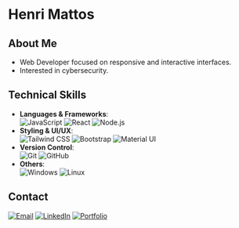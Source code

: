 # Henri Mattos  

## About Me  
- Web Developer focused on responsive and interactive interfaces.
- Interested in cybersecurity.

## Technical Skills  
- **Languages & Frameworks**:  
  ![JavaScript](https://img.shields.io/badge/JavaScript-ES6%2B-F7DF1E?logo=javascript&style=flat-square)    ![React](https://img.shields.io/badge/React.js-61DAFB?logo=react&style=flat-square)    ![Node.js](https://img.shields.io/badge/Node.js-339933?logo=node.js&style=flat-square)  
- **Styling & UI/UX**:  
  ![Tailwind CSS](https://img.shields.io/badge/Tailwind%20CSS-38B2AC?logo=tailwind-css&style=flat-square)    ![Bootstrap](https://img.shields.io/badge/Bootstrap-563D7C?logo=bootstrap&style=flat-square)    ![Material UI](https://img.shields.io/badge/Material%20UI-0081CB?logo=mui&style=flat-square)  
- **Version Control**:  
  ![Git](https://img.shields.io/badge/Git-F05032?logo=git&style=flat-square)    ![GitHub](https://img.shields.io/badge/GitHub-181717?logo=github&style=flat-square)  
- **Others**:  
  ![Windows](https://img.shields.io/badge/Windows-0078D6?logo=windows&style=flat-square)    ![Linux](https://img.shields.io/badge/Linux-FCC624?logo=linux&style=flat-square) 
## Contact  
[<img src="https://img.shields.io/badge/ProtonMail-8B89CC?logo=protonmail&style=flat-square" alt="Email">](mailto:henrikdepaivamattos@proton.me)  [<img src="https://img.shields.io/badge/LinkedIn-0A66C2?logo=linkedin&style=flat-square" alt="LinkedIn">](https://www.linkedin.com/in/henri-mattos)  [<img src="https://img.shields.io/badge/Portfolio-000?logo=web&style=flat-square" alt="Portfolio">](https://)  
